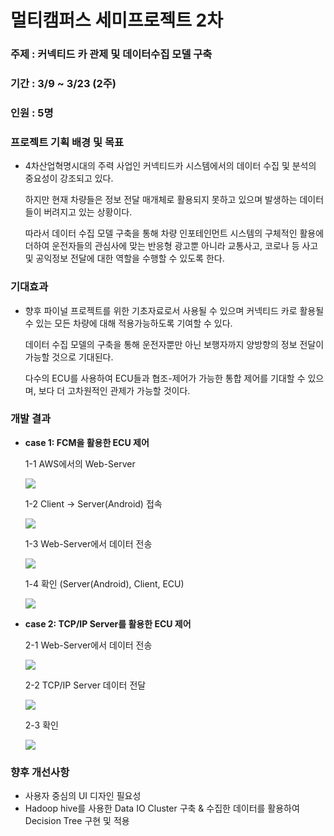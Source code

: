 # 멀티캠퍼스 세미프로젝트 2차



### 주제 : 커넥티드 카 관제 및 데이터수집 모델 구축

### 기간 : 3/9 ~ 3/23 (2주)

### 인원 : 5명



### 프로젝트 기획 배경 및 목표

- 4차산업혁명시대의 주력 사업인 커넥티드카 시스템에서의 데이터 수집 및 분석의 중요성이 강조되고 있다. 

  하지만 현재 차량들은 정보 전달 매개체로 활용되지 못하고 있으며 발생하는 데이터들이 버려지고 있는 상황이다.

  따라서 데이터 수집 모델 구축을 통해 차량 인포테인먼트 시스템의 구체적인 활용에 더하여 운전자들의 관심사에 맞는 반응형 광고뿐 아니라 교통사고, 코로나 등 사고 및 공익정보 전달에 대한 역할을 수행할 수 있도록 한다.

### 기대효과

- 향후 파이널 프로젝트를 위한 기초자료로서 사용될 수 있으며 커넥티드 카로 활용될 수 있는 모든 차량에 대해 적용가능하도록 기여할 수 있다. 

  데이터 수집 모델의 구축을 통해 운전자뿐만 아닌 보행자까지 양방향의 정보 전달이 가능할 것으로 기대된다. 

  다수의 ECU를 사용하여 ECU들과 협조-제어가 가능한 통합 제어를 기대할 수 있으며, 보다 더 고차원적인 관제가 가능할 것이다. 

### 개발 결과

- **case 1: FCM을 활용한 ECU 제어**

  1-1 AWS에서의 Web-Server

  ![](.\semi2_img\1.png)
  
  1-2 Client -> Server(Android) 접속
  
  ![](.\semi2_img\2.png)
  
  1-3 Web-Server에서 데이터 전송
  
  ![](.\semi2_img\3.png)
  
  1-4 확인 (Server(Android), Client, ECU)
  
  ![](.\semi2_img\4.png)

- **case 2: TCP/IP Server를 활용한 ECU 제어**

  2-1 Web-Server에서 데이터 전송

  ![](.\semi2_img\5.png)

  2-2 TCP/IP Server 데이터 전달

  ![](.\semi2_img\6.png)

  2-3 확인

  ![](.\semi2_img\7.png)

  

### 향후 개선사항

- 사용자 중심의 UI 디자인 필요성 
- Hadoop hive를 사용한 Data IO Cluster 구축 & 수집한 데이터를 활용하여 Decision Tree 구현 및 적용

